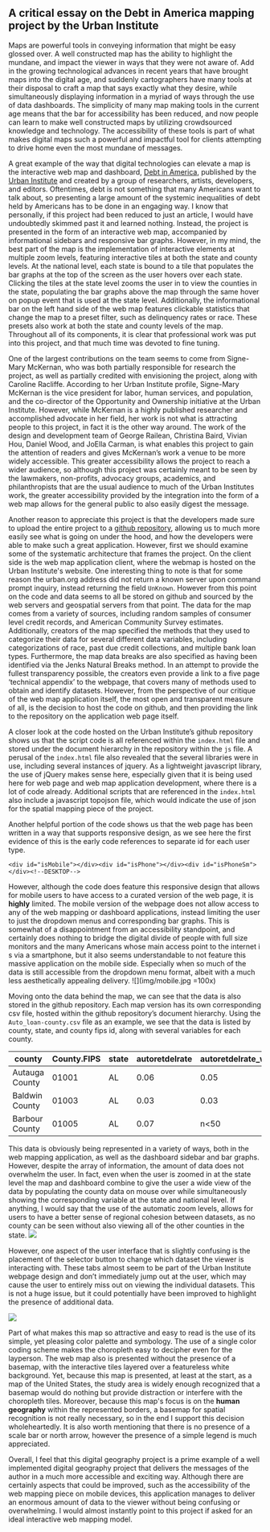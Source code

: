 
## A critical essay on the Debt in America mapping project by the Urban Institute

Maps are powerful tools in conveying information that might be easy glossed over. A well constructed map has the ability to highlight the mundane, and impact the viewer in ways that they were not aware of. Add in the growing technological advances in recent years that have brought maps into the digital age, and suddenly cartographers have many tools at their disposal to craft a map that says exactly what they desire, while simultaneously displaying information in a myriad of ways through the use of data dashboards. The simplicity of many map making tools in the current age means that the bar for accessibility has been reduced, and now people can learn to make well constructed maps by utilizing crowdsourced knowledge and technology. The accessibility of these tools is part of what makes digital maps such a powerful and impactful tool for clients attempting to drive home even the most mundane of messages.

A great example of the way that digital technologies can elevate a map is the interactive web map and dashboard, [Debt in America], published by the [Urban Institute] and created by a group of researchers, artists, developers, and editors. Oftentimes, debt is not something that many Americans want to talk about, so presenting a large amount of the systemic inequalities of debt held by Americans has to be done in an engaging way. I know that personally, if this project had been reduced to just an article, I would have undoubtedly skimmed past it and learned nothing. Instead, the project is presented in the form of an interactive web map, accompanied by informational sidebars and responsive bar graphs. However, in my mind, the best part of the map is the implementation of interactive elements at multiple zoom levels, featuring interactive tiles at both the state and county levels. At the national level, each state is bound to a tile that populates the bar graphs at the top of the screen as the user hovers over each state. Clicking the tiles at the state level zooms the user in to view the counties in the state, populating the bar graphs above the map through the same hover on popup event that is used at the state level. Additionally, the informational bar on the left hand side of the web map features clickable statistics that change the map to a preset filter, such as delinquency rates or race. These presets also work at both the state and county levels of the map. Throughout all of its components, it is clear that professional work was put into this project, and that much time was devoted to fine tuning.

[Debt in America]: https://apps.urban.org/features/debt-interactive-map/?type=overall&variable=pct_debt_collections
[Urban Institute]: https://www.urban.org/

One of the largest contributions on the team seems to come from Signe-Mary McKernan, who was both partially responsible for research the project, as well as partially credited with envisioning the project, along with Caroline Racliffe. According to her Urban Institute profile, Signe-Mary McKernan is the vice president for labor, human services, and population, and the co-director of the Opportunity and Ownership initiative at the Urban Institute. However, while McKernan is a highly published researcher and accomplished advocate in her field, her work is not what is attracting people to this project, in fact it is the other way around. The work of the design and development team of George Railean, Christina Baird, Vivian Hou, Daniel Wood, and JoElla Carman, is what enables this project to gain the attention of readers and gives McKernan’s work a venue to be more widely accessible. This greater accessibility allows the project to reach a wider audience, so although this project was certainly meant to be seen by the lawmakers, non-profits, advocacy groups, academics, and philanthropists that are the usual audience to much of the Urban Institutes work, the greater accessibility provided by the integration into the form of a web map allows for the general public to also easily digest the message.

Another reason to appreciate this project is that the developers made sure to upload the entire project to a [github repository], allowing us to much more easily see what is going on under the hood, and how the developers were able to make such a great application. However, first we should examine some of the systematic architecture that frames the project. On the client side is the web map application client, where the webmap is hosted on the Urban Institute's website. One interesting thing to note is that for some reason the urban.org address did not return a known server upon command prompt inquiry, instead returning the field ```UnKnown```. However from this point on the code and data seems to all be stored on github and sourced by the web servers and geospatial servers from that point. The data for the map comes from a variety of sources, including random samples of consumer level credit records, and American Community Survey estimates. Additionally, creators of the map specified the methods that they used to categorize their data for several different data variables, including categorizations of race, past due credit collections, and multiple bank loan types. Furthermore, the map data breaks are also specified as having been identified via the Jenks Natural Breaks method. In an attempt to provide the fullest transparency possible, the creators even provide a link to a five page ‘technical appendix’ to the webpage, that covers many of methods used to obtain and identify datasets. However, from the perspective of our critique of the web map application itself, the most open and transparent measure of all, is the decision to host the code on github, and then providing the link to the repository on the application web page itself.

[github repository]: https://github.com/UrbanInstitute/debt-interactive-map

A closer look at the code hosted on the Urban Institute’s github repository shows us that the script code is all referenced within the ```index.html``` file and stored under the document hierarchy in the repository within the ```js``` file. A perusal of the ```index.html``` file also revealed that the several libraries were in use, including several instances of jquery. As a lightweight javascript library, the use of jQuery makes sense here, especially given that it is being used here for web page and web map application development, where there is a lot of code already. Additional scripts that are referenced in the ```index.html``` also include a javascript topojson file, which would indicate the use of json for the spatial mapping piece of the project.

Another helpful portion of the code shows us that the web page has been written in a way that supports responsive design, as we see here the first evidence of this is the early code references to separate id for each user type.

```<div id="isMobile"></div><div id="isPhone"></div><div id="isPhoneSm"></div><!--DESKTOP-->```

 However, although the code does feature this responsive design that allows for mobile users to have access to a curated version of the web page, it is **highly** limited. The mobile version of the webpage does not allow access to any of the web mapping or dashboard applications, instead limiting the user to just the dropdown menus and corresponding bar graphs. This is somewhat of a disappointment from an accessibility standpoint, and certainly does nothing to bridge the digital divide of people with full size monitors and the many Americans whose main access point to the internet i s via a smartphone, but it also seems understandable to not feature this massive application on the mobile side. Especially when so much of the data is still accessible from the dropdown menu format, albeit with a much less aesthetically appealing delivery.
 ![](img/mobile.jpg =100x) 

Moving onto the data behind the map, we can see that the data is also stored in the github repository. Each map version has its own corresponding csv file, hosted within the github repository’s document hierarchy. Using the ```Auto_loan-county.csv``` file as an example, we see that the data is listed by county, state, and county fips id, along with several variables for each county.

| county      | County.FIPS | state      | autoretdelrate | autoretdelrate_wh      | autoretdelrate_nw |
| ----------- | ----------- | ----------- | ----------- | ----------- | ----------- |
| Autauga County      | 01001       | AL      | 0.06       | 0.05      | n<50	       |
| Baldwin County	   | 01003        | AL   | 0.03        | 0.03   | n<50	        |
| Barbour County	   | 01005        | AL   | 0.07        | n<50	   | n<50	        |

This data is obviously being represented in a variety of ways, both in the web mapping application, as well as the dashboard sidebar and bar graphs. However, despite the array of information, the amount of data does not overwhelm the user. In fact, even when the user is zoomed in at the state level the map and dashboard combine to give the user a wide view of the data by populating the county data on mouse over while simultaneously showing the corresponding variable at the state and national level. If anything, I would say that the use of the automatic zoom levels, allows for users to have a better sense of regional cohesion between datasets, as no county can be seen without also viewing all of the other counties in the state.
![](img/graphs.jpg)

However, one aspect of the user interface that is slightly confusing is the placement of the selector button to change which dataset the viewer is interacting with. These tabs almost seem to be part of the Urban Institute webpage design and don’t immediately jump out at the user, which may cause the user to entirely miss out on viewing the individual datasets. This is not a huge issue, but it could potentially have been improved to highlight the presence of additional data.

![](img/tabs.jpg)

Part of what makes this map so attractive and easy to read is the use of its simple, yet pleasing color palette and symbology. The use of a single color coding scheme makes the choropleth easy to decipher even for the layperson. The web map also is presented without the presence of a basemap, with the interactive tiles layered over a featureless white background. Yet, because this map is presented, at least at the start, as a map of the United States, the study area is widely enough recognized that a basemap would do nothing but provide distraction or interfere with the choropleth tiles. Moreover, because this map's focus is on the **human geography** within the represented borders, a basemap for spatial recognition is not really necessary, so in the end I support this decision wholeheartedly. It is also worth mentioning that there is no presence of a scale bar or north arrow, however the presence of a simple legend is much appreciated.

 Overall, I feel that this digital geography project is a prime example of a well implemented digital geography project that delivers the messages of the author in a much more accessible and exciting way. Although there are certainly aspects that could be improved, such as the accessibility of the web mapping piece on mobile devices, this application manages to deliver an enormous amount of data to the viewer without being confusing or overwhelming. I would almost instantly point to this project if asked for an ideal interactive web mapping model.
